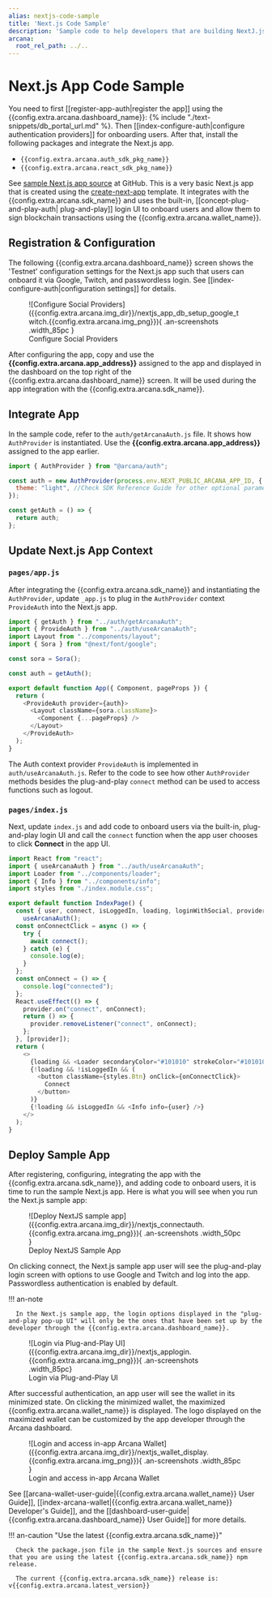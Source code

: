 ```yaml
---
alias: nextjs-code-sample
title: 'Next.js Code Sample'
description: 'Sample code to help developers that are building NextJ.js-based apps to quickly integrate with the Arcana Auth SDK.'
arcana:
  root_rel_path: ../..
---
```


# Next.js App Code Sample

You need to first [[register-app-auth|register the app]] using the {{config.extra.arcana.dashboard_name}}: {% include "./text-snippets/db_portal_url.md" %}. Then [[index-configure-auth|configure authentication providers]] for onboarding users. After that, install the following packages and integrate the Next.js app. 

* `{{config.extra.arcana.auth_sdk_pkg_name}}`
* `{{config.extra.arcana.react_sdk_pkg_name}}`

See [sample Next.js app source](https://github.com/arcana-network/auth-next-js) at GitHub. This is a very basic Next.js app that is created using the [create-next-app](https://github.com/vercel/next.js/tree/canary/packages/create-next-app) template. It integrates with the {{config.extra.arcana.sdk_name}} and uses the built-in, [[concept-plug-and-play-auth| plug-and-play]] login UI to onboard users and allow them to sign blockchain transactions using the {{config.extra.arcana.wallet_name}}. 

## Registration & Configuration

The following {{config.extra.arcana.dashboard_name}} screen shows the 'Testnet' configuration settings for the Next.js app such that users can onboard it via Google, Twitch, and passwordless login. See [[index-configure-auth|configuration settings]] for details.

<figure markdown="span">
  ![Configure Social Providers]({{config.extra.arcana.img_dir}}/nextjs_app_db_setup_google_twitch.{{config.extra.arcana.img_png}}){ .an-screenshots .width_85pc }
  <figcaption>Configure Social Providers</figcaption>
</figure>

After configuring the app, copy and use the **{{config.extra.arcana.app_address}}** assigned to the app and displayed in the dashboard on the top right of the {{config.extra.arcana.dashboard_name}} screen. It will be used during the app integration with the {{config.extra.arcana.sdk_name}}.

## Integrate App

In the sample code, refer to the  `auth/getArcanaAuth.js` file. It shows how `AuthProvider` is instantiated. Use the **{{config.extra.arcana.app_address}}** assigned to the app earlier.

```js title="auth/getArcanaAuth.js" hl_lines="1 3-5"
import { AuthProvider } from "@arcana/auth";

const auth = new AuthProvider(process.env.NEXT_PUBLIC_ARCANA_APP_ID, { //assigned during app registration, see dashboard
  theme: "light", //Check SDK Reference Guide for other optional parameters
});

const getAuth = () => {
  return auth;
};
```

## Update Next.js App Context

### `pages/app.js` 

After integrating the {{config.extra.arcana.sdk_name}} and instantiating the `AuthProvider`, update `_app.js` to plug in the `AuthProvider` context `ProvideAuth` into the Next.js app. 

```js title="pages/_app.js" hl_lines="1 2 8 12 16"
import { getAuth } from "../auth/getArcanaAuth";
import { ProvideAuth } from "../auth/useArcanaAuth";
import Layout from "../components/layout";
import { Sora } from "@next/font/google";

const sora = Sora();

const auth = getAuth();

export default function App({ Component, pageProps }) {
  return (
    <ProvideAuth provider={auth}>
      <Layout className={sora.className}>
        <Component {...pageProps} />
      </Layout>
    </ProvideAuth>
  );
}
```

The Auth context provider `ProvideAuth` is implemented in `auth/useArcanaAuth.js`.  Refer to the code to see how other `AuthProvider` methods besides the plug-and-play `connect` method can be used to access functions such as logout.

### `pages/index.js`

Next, update `index.js` and add code to onboard users via the built-in, plug-and-play login UI and call the `connect` function when the app user chooses to click **Connect** in the app UI. 

```js title="index.js" hl_lines="2 8-25 31"
import React from "react";
import { useArcanaAuth } from "../auth/useArcanaAuth";
import Loader from "../components/loader";
import { Info } from "../components/info";
import styles from "./index.module.css";

export default function IndexPage() {
  const { user, connect, isLoggedIn, loading, loginWithSocial, provider } =
    useArcanaAuth();
  const onConnectClick = async () => {
    try {
      await connect();
    } catch (e) {
      console.log(e);
    }
  };
  const onConnect = () => {
    console.log("connected");
  };
  React.useEffect(() => {
    provider.on("connect", onConnect);
    return () => {
      provider.removeListener("connect", onConnect);
    };
  }, [provider]);
  return (
    <>
      {loading && <Loader secondaryColor="#101010" strokeColor="#101010" />}
      {!loading && !isLoggedIn && (
        <button className={styles.Btn} onClick={onConnectClick}>
          Connect
        </button>
      )}
      {!loading && isLoggedIn && <Info info={user} />}
    </>
  );
}
```

## Deploy Sample App

After registering, configuring, integrating the app with the {{config.extra.arcana.sdk_name}}, and adding code to onboard users, it is time to run the sample Next.js app. Here is what you will see when you run the Next.js sample app:

<figure markdown="span">
  ![Deploy NextJS sample app]({{config.extra.arcana.img_dir}}/nextjs_connectauth.{{config.extra.arcana.img_png}}){ .an-screenshots .width_50pc }
  <figcaption>Deploy NextJS Sample App</figcaption>
</figure>

On clicking connect, the Next.js sample app user will see the plug-and-play login screen with options to use Google and Twitch and log into the app. Passwordless authentication is enabled by default. 

!!! an-note

      In the Next.js sample app, the login options displayed in the "plug-and-play pop-up UI" will only be the ones that have been set up by the developer through the {{config.extra.arcana.dashboard_name}}.

<figure markdown="span">
  ![Login via Plug-and-Play UI]({{config.extra.arcana.img_dir}}/nextjs_applogin.{{config.extra.arcana.img_png}}){ .an-screenshots .width_85pc}
  <figcaption>Login via Plug-and-Play UI</figcaption>
</figure>

After successful authentication, an app user will see the wallet in its minimized state. On clicking the minimized wallet, the maximized {{config.extra.arcana.wallet_name}} is displayed. The logo displayed on the maximized wallet can be customized by the app developer through the Arcana dashboard.

<figure markdown="span">
  ![Login and access in-app Arcana Wallet]({{config.extra.arcana.img_dir}}/nextjs_wallet_display.{{config.extra.arcana.img_png}}){ .an-screenshots .width_85pc }
  <figcaption>Login and access in-app Arcana Wallet</figcaption>
</figure>

See [[arcana-wallet-user-guide|{{config.extra.arcana.wallet_name}} User Guide]], [[index-arcana-wallet|{{config.extra.arcana.wallet_name}} Developer's Guide]], and the [[dashboard-user-guide|{{config.extra.arcana.dashboard_name}} User Guide]] for more details.

!!! an-caution "Use the latest {{config.extra.arcana.sdk_name}}"

      Check the package.json file in the sample Next.js sources and ensure that you are using the latest {{config.extra.arcana.sdk_name}} npm release.

      The current {{config.extra.arcana.sdk_name}} release is: v{{config.extra.arcana.latest_version}}